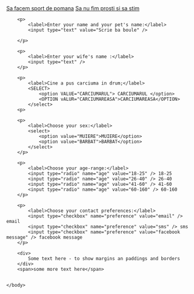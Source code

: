 <html>
	<head>
	    <style type="text/css">
			div {
				color: grey;
				    padding: 10px;
				    border: 2px dotted green;
				    margin: 20px;
					font-size: medium;
					font-weight: bolder;
			}
		</style>
	<body>
		<a href="https://www.prosport.ro" title="Sa facem sport de pomana"> Sa facem sport de pomana</a>
		<a href="https://adevarul.ro" title="Sa nu fim prosti si sa stim"> Sa nu fim prosti si sa stim</a>
		
		<p>
			<label>Enter your name and your pet's name:</label>
			<input type="text" value="Scrie ba boule" />
						
        </p>
	   
		<p>
			<label>Enter your wife's name :</label>
			<input type="text" />
        </p>
		
		<p>
            <label>Cine a pus carciuma in drum;</label>
			<SELECT>
				<option VALUE="CARCIUMARUL"> CARCIUMARUL </option>
				<OPTION vALUR="CARCIUMAREASA">CARCIUMAREASA</OPTION>
			</select>
		<p>

		<p>
			<label>Choose your sex:</label>
			<select>
				<option value="MUIERE">MUIERE</option>
				<option value="BARBAT">BARBAT</option>
			</select>
		</p>

		<p>
			<label>Choose your age-range:</label>
			<input type="radio" name="age" value="18-25" /> 18-25
			<input type="radio" name="age" value="26-40" /> 26-40
			<input type="radio" name="age" value="41-60" /> 41-60
			<input type="radio" name="age" value="60-160" /> 60-160
		</p>

		<p>
			<label>Choose your contact preferences:</label>
			<input type="checkbox" name="preference" value="email" /> email
			<input type="checkbox" name="preference" value="sms" /> sms
			<input type="checkbox" name="preference" value="facebook message" /> facebook message
		</p>

		<div>
			Some text here - to show margins an paddings and borders
		</div>
		<span>some more text here</span>


	</body> 
</html>
